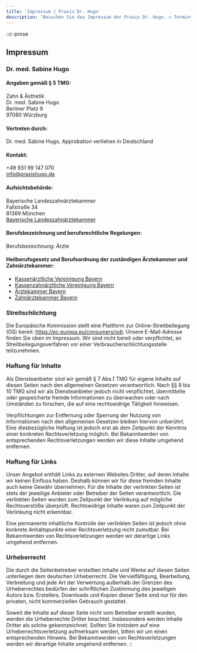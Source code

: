 ```yaml
---
title: 'Impressum | Praxis Dr. Hugo'
description: 'Besuchen Sie das Impressum der Praxis Dr. Hugo. ✆ Terminvereinbarungen für Zahngesundheit & Ästhetik.'
---
```


::c-prose
## Impressum

### Dr. med. Sabine Hugo

#### Angaben gemäß § 5 TMG:

Zahn & Ästhetik  
Dr. med. Sabine Hugo  
Berliner Platz 9  
97080 Würzburg

#### Vertreten durch:

Dr. med. Sabine Hugo, Approbation verliehen in Deutschland

#### Kontakt:

+49 931 99 147 070  
[info@praxishugo.de](mailto:info@praxishugo.de)

#### Aufsichtsbehörde:

Bayerische Landeszahnärztekammer  
Fallstraße 34  
81369 München  
[Bayerische Landeszahnärztekammer](https://www.blzk.de/)

#### Berufsbezeichnung und berufsrechtliche Regelungen:

Berufsbezeichnung: Ärzte

#### Heilberufsgesetz und Berufsordnung der zuständigen Ärztekammer und Zahnärztekammer:

- [Kassenärztliche Vereinigung Bayern](http://www.kvb.de/)
- [Kassenzahnärztliche Vereinigung Bayern](http://www.kzvb.de/)
- [Ärztekammer Bayern](http://www.blaek.de/)
- [Zahnärztekammer Bayern](http://www.blzk.de/)

### Streitschlichtung

Die Europäische Kommission stellt eine Plattform zur Online-Streitbeilegung (OS)
bereit: https://ec.europa.eu/consumers/odr. Unsere E-Mail-Adresse finden Sie
oben im Impressum. Wir sind nicht bereit oder verpflichtet, an
Streitbeilegungsverfahren vor einer Verbraucherschlichtungsstelle teilzunehmen.

### Haftung für Inhalte

Als Diensteanbieter sind wir gemäß § 7 Abs.1 TMG für eigene Inhalte auf diesen
Seiten nach den allgemeinen Gesetzen verantwortlich. Nach §§ 8 bis 10 TMG sind
wir als Diensteanbieter jedoch nicht verpflichtet, übermittelte oder
gespeicherte fremde Informationen zu überwachen oder nach Umständen zu forschen,
die auf eine rechtswidrige Tätigkeit hinweisen.

Verpflichtungen zur Entfernung oder Sperrung der Nutzung von Informationen nach
den allgemeinen Gesetzen bleiben hiervon unberührt. Eine diesbezügliche Haftung
ist jedoch erst ab dem Zeitpunkt der Kenntnis einer konkreten Rechtsverletzung
möglich. Bei Bekanntwerden von entsprechenden Rechtsverletzungen werden wir
diese Inhalte umgehend entfernen.

### Haftung für Links

Unser Angebot enthält Links zu externen Websites Dritter, auf deren Inhalte wir
keinen Einfluss haben. Deshalb können wir für diese fremden Inhalte auch keine
Gewähr übernehmen. Für die Inhalte der verlinkten Seiten ist stets der jeweilige
Anbieter oder Betreiber der Seiten verantwortlich. Die verlinkten Seiten wurden
zum Zeitpunkt der Verlinkung auf mögliche Rechtsverstöße überprüft.
Rechtswidrige Inhalte waren zum Zeitpunkt der Verlinkung nicht erkennbar.

Eine permanente inhaltliche Kontrolle der verlinkten Seiten ist jedoch ohne
konkrete Anhaltspunkte einer Rechtsverletzung nicht zumutbar. Bei Bekanntwerden
von Rechtsverletzungen werden wir derartige Links umgehend entfernen.

### Urheberrecht

Die durch die Seitenbetreiber erstellten Inhalte und Werke auf diesen Seiten
unterliegen dem deutschen Urheberrecht. Die Vervielfältigung, Bearbeitung,
Verbreitung und jede Art der Verwertung außerhalb der Grenzen des Urheberrechtes
bedürfen der schriftlichen Zustimmung des jeweiligen Autors bzw. Erstellers.
Downloads und Kopien dieser Seite sind nur für den privaten, nicht kommerziellen
Gebrauch gestattet.

Soweit die Inhalte auf dieser Seite nicht vom Betreiber erstellt wurden, werden
die Urheberrechte Dritter beachtet. Insbesondere werden Inhalte Dritter als
solche gekennzeichnet. Sollten Sie trotzdem auf eine Urheberrechtsverletzung
aufmerksam werden, bitten wir um einen entsprechenden Hinweis. Bei Bekanntwerden
von Rechtsverletzungen werden wir derartige Inhalte umgehend entfernen.
::
